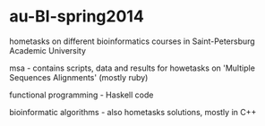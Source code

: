au-BI-spring2014
================

hometasks on different bioinformatics courses in Saint-Petersburg Academic University

msa - contains scripts, data and results for  howetasks on 'Multiple Sequences Alignments' (mostly ruby)

functional programming - Haskell code

bioinformatic algorithms - also hometasks solutions, mostly in C++

